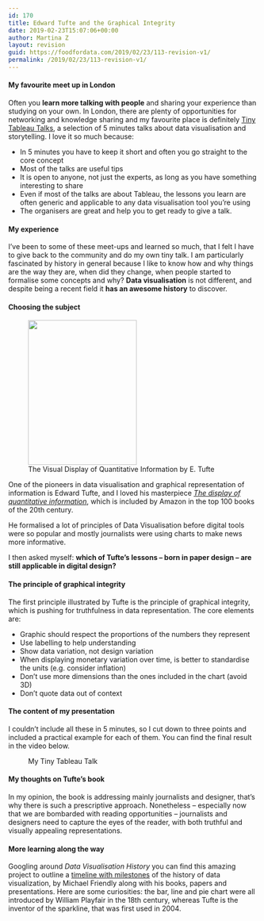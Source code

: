 ```yaml
---
id: 170
title: Edward Tufte and the Graphical Integrity
date: 2019-02-23T15:07:06+00:00
author: Martina Z
layout: revision
guid: https://foodfordata.com/2019/02/23/113-revision-v1/
permalink: /2019/02/23/113-revision-v1/
---
```

#### **My favourite meet up in London**

Often you **learn more talking with people** and sharing your experience than studying on your own. In London, there are plenty of opportunities for networking and knowledge sharing and my favourite place is definitely [Tiny Tableau Talks](http://tinytableautalks.com/), a selection of 5 minutes talks about data visualisation and storytelling. I love it so much because:

  * In 5 minutes you have to keep it short and often you go straight to the core concept
  * Most of the talks are useful tips
  * It is open to anyone, not just the experts, as long as you have something interesting to share
  * Even if most of the talks are about Tableau, the lessons you learn are often generic and applicable to any data visualisation tool you’re using
  * The organisers are great and help you to get ready to give a talk.

#### **My experience**

I’ve been to some of these meet-ups and learned so much, that I felt I have to give back to the community and do my own tiny talk. I am particularly fascinated by history in general because I like to know how and why things are the way they are, when did they change, when people started to formalise some concepts and why? **Data visualisation** is not different, and despite being a recent field it **has an awesome history** to discover.

#### **Choosing the subject**

<div class="wp-block-image">
  <figure class="alignleft is-resized"><img src="http://foodfordata.com/wp-content/uploads/2019/02/IMG_20190223_144103064-e1550933112453-768x1024.jpg" alt="" class="wp-image-152" width="219" height="292" /><figcaption>The Visual Display of Quantitative Information by E. Tufte</figcaption></figure>
</div>

One of the pioneers in data visualisation and graphical representation of information is Edward Tufte, and I loved his masterpiece _<a rel="noreferrer noopener" aria-label="The display of quantitative information (opens in a new tab)" href="https://www.edwardtufte.com/tufte/books_vdqi" target="_blank">The display of quantitative information</a>_, which is included by Amazon in the top 100 books of the 20th century. 

He formalised a <g class="gr_ gr\_62 gr-alert gr\_gramm gr\_inline\_cards gr\_run\_anim Grammar only-ins replaceWithoutSep" id="62" data-gr-id="62">lot</g> of principles of Data Visualisation before digital tools were so popular and <g class="gr_ gr\_17 gr-alert gr\_spell gr\_inline\_cards gr\_run\_anim ContextualSpelling" id="17" data-gr-id="17">mostly</g> journalists were using charts to make news more informative. 

I then asked myself: **which of Tufte’s lessons &#8211; born in paper design &#8211; are still applicable in digital design?**

#### **The principle of graphical integrity**

The first principle illustrated by Tufte is the principle of graphical integrity, which is pushing for truthfulness in data representation. The core <g class="gr_ gr\_63 gr-alert gr\_spell gr\_inline\_cards gr\_run\_anim ContextualSpelling ins-del multiReplace" id="63" data-gr-id="63">eleme</g>nts are:

  * Graphic should respect the proportions of the numbers they represent
  * Use labelling to help understanding
  * Show data variation, not design variation
  * When displaying monetary variation over time, is better to standardise the units (e.g. consider inflation)
  * Don’t use more dimensions than the ones included in the chart (avoid 3D)
  * Don’t quote data out of context

#### **The content of my presentation**

I couldn&#8217;t include all these in 5 minutes, so I cut down to three points and included a practical example for each of them. You can find the final result in the video below.<figure class="wp-block-embed-youtube wp-block-embed is-type-video is-provider-youtube wp-embed-aspect-16-9 wp-has-aspect-ratio">

<div class="wp-block-embed__wrapper">
  <div class="video-container">
  </div>
</div><figcaption>My Tiny Tableau Talk</figcaption></figure> 

#### **My thoughts on Tufte&#8217;s book**

In my opinion, the book is addressing mainly journalists and designer, that’s why there is such a prescriptive approach. Nonetheless &#8211; especially now that we are bombarded with reading opportunities &#8211; journalists and designers need to capture the eyes of the reader, with both truthful and visually appealing representations.  


#### **More learning along the way**

Googling around _Data Visualisation History_ you can find this amazing project to outline a <a rel="noreferrer noopener" aria-label="timeline with milestones (opens in a new tab)" href="http://www.datavis.ca/milestones/" target="_blank">timeline with milestones</a> of the history of data visualization, by Michael Friendly along with his books, papers and presentations. Here are some curiosities: the bar, line and pie chart were all introduced by William Playfair in the 18th century, whereas Tufte is the inventor of the sparkline, that was first used in 2004.